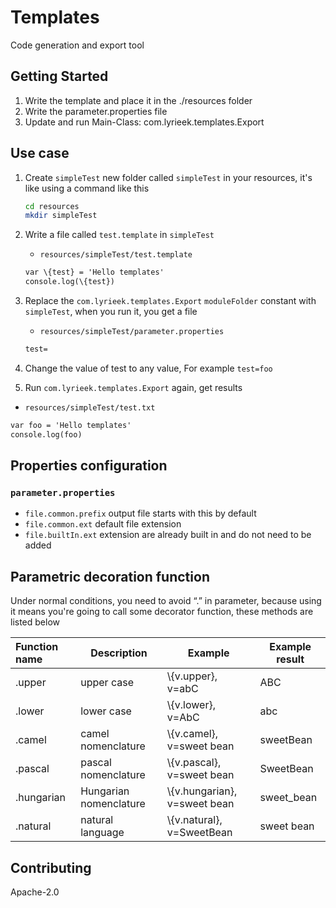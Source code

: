 # Templates
Code generation and export tool

## Getting Started
1. Write the template and place it in the ./resources folder
2. Write the parameter.properties file
3. Update and run Main-Class: com.lyrieek.templates.Export

## Use case
1. Create `simpleTest` new folder called `simpleTest` in your resources, it's like using a command like this
    ```bash
    cd resources
    mkdir simpleTest
    ```

2. Write a file called `test.template` in `simpleTest`
    - `resources/simpleTest/test.template`
    ```txt
    var \{test} = 'Hello templates'
    console.log(\{test})
    ```

3. Replace the `com.lyrieek.templates.Export` `moduleFolder` constant with `simpleTest`, when you run it, you get a file
    - `resources/simpleTest/parameter.properties`
    ```txt
    test=
    ```

4. Change the value of test to any value, For example `test=foo`

5. Run `com.lyrieek.templates.Export` again, get results
- `resources/simpleTest/test.txt`
```txt
var foo = 'Hello templates'
console.log(foo)
```

## Properties configuration

### `parameter.properties`
- `file.common.prefix` output file starts with this by default
- `file.common.ext` default file extension
- `file.builtIn.ext` extension are already built in and do not need to be added

## Parametric decoration function
Under normal conditions, you need to avoid “.” in parameter, because using it means you're going to call some decorator function, these methods are listed below

| Function name | Description | Example | Example result |
| :--- | --- | --- | --- |
| .upper | upper case | \\{v.upper}, v=abC | ABC |
| .lower | lower case | \\{v.lower}, v=AbC | abc |
| .camel | camel nomenclature | \\{v.camel}, v=sweet bean | sweetBean |
| .pascal | pascal nomenclature | \\{v.pascal}, v=sweet bean | SweetBean |
| .hungarian | Hungarian nomenclature | \\{v.hungarian}, v=sweet bean | sweet_bean |
| .natural | natural language | \\{v.natural}, v=SweetBean | sweet bean |

## Contributing
Apache-2.0

